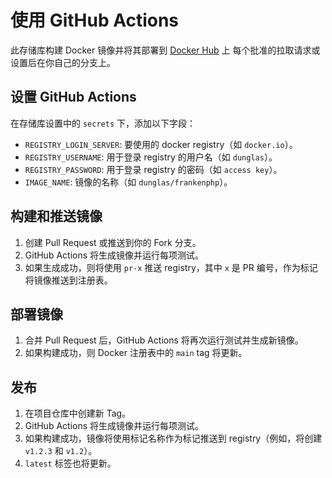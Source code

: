 # 使用 GitHub Actions

此存储库构建 Docker 镜像并将其部署到 [Docker Hub](https://hub.docker.com/r/dunglas/frankenphp) 上
每个批准的拉取请求或设置后在你自己的分支上。

## 设置 GitHub Actions

在存储库设置中的 `secrets` 下，添加以下字段：

- `REGISTRY_LOGIN_SERVER`: 要使用的 docker registry（如 `docker.io`）。
- `REGISTRY_USERNAME`: 用于登录 registry 的用户名（如 `dunglas`）。
- `REGISTRY_PASSWORD`: 用于登录 registry 的密码（如 `access key`）。
- `IMAGE_NAME`: 镜像的名称（如 `dunglas/frankenphp`）。

## 构建和推送镜像

1. 创建 Pull Request 或推送到你的 Fork 分支。
2. GitHub Actions 将生成镜像并运行每项测试。
3. 如果生成成功，则将使用 `pr-x` 推送 registry，其中 `x` 是 PR 编号，作为标记将镜像推送到注册表。

## 部署镜像

1. 合并 Pull Request 后，GitHub Actions 将再次运行测试并生成新镜像。
2. 如果构建成功，则 Docker 注册表中的 `main` tag 将更新。

## 发布

1. 在项目仓库中创建新 Tag。
2. GitHub Actions 将生成镜像并运行每项测试。
3. 如果构建成功，镜像将使用标记名称作为标记推送到 registry（例如，将创建 `v1.2.3` 和 `v1.2`）。
4. `latest` 标签也将更新。
